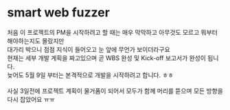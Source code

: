 # smart web fuzzer 

처음 이 프로젝트의 PM을 시작하려고 할 때는 매우 막막하고 아무것도 모르고 뭐부터 해야하는지도 몰랐지만 <br/>
대가리 박으니 점점 지식이 들어오고 눈 앞에 무언가 보이더라구요  <br/>
현재는 세부 개발 계획을 짜고있으며 곧 WBS 완성 및 Kick-off 보고서가 완성이 됩니다.  <br/>
늦어도 5월 9일 부터는 본격적으로 개발을 시작하려고 합니다. ㅎㅎ  <br/> <br/>
사실 3일전에 프로젝트 계획이 물거품이 되어서 모두가 함께 머리를 뜯으며 모든 방향을 다시 잡았어요 ㅠㅠ 
